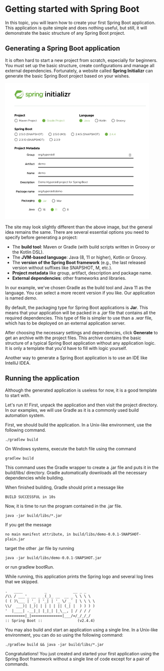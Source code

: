 # Getting started with Spring Boot

In this topic, you will learn how to create your first Spring Boot application. This application is
quite simple and does nothing useful, but still, it will demonstrate the basic structure of any
Spring Boot project.

## Generating a Spring Boot application
It is often hard to start a new project from scratch, especially for beginners. You must set up the
basic structure, create configurations and manage all external dependencies. Fortunately, a website
called **Spring Initializr** can generate the basic Spring Boot project based on your wishes.

![img.png](img.png)

The site may look slightly different than the above image, but the general idea remains the same.
There are several essential options you need to specify before generating a project:
- The **build tool**: Maven or Gradle (with build scripts written in Groovy or the Kotlin DSL).
- The **JVM-based language**: Java (8, 11 or higher), Kotlin or Groovy.
- The **version of the Spring Boot framework** (e.g., the last released version without suffixes
like SNAPSHOT, M, etc.).
- **Project metadata** like group, artifact, description and package name.
- **External dependencies**: other frameworks and libraries.

In our example, we've chosen Gradle as the build tool and Java 11 as the language. You can select
a more recent version if you like. Our application is named *demo*.

By default, the packaging type for Spring Boot applications is **Jar**. This means that your
application will be packed in a *.jar* file that contains all the required dependencies. This
type of file is simpler to use than a *.war* file, which has to be deployed on an external 
application server.

After choosing the necessary settings and dependencies, click **Generate** to get an archive
with the project files. This archive contains the basic structure of a typical Spring Boot
application without any application logic. It is only a template that you'd have to fill with
logic yourself.

Another way to generate a Spring Boot application is to use an IDE like IntelliJ IDEA.

## Running the application

Although the generated application is useless for now, it is a good template to start with.

Let's run it! First, unpack the application and then visit the project directory. In our examples,
we will use Gradle as it is a commonly used build automation system.

First, we should build the application. In a Unix-like environment, use the following command.
```
./gradlew build
```
On Windows systems, execute the batch file using the command
```
gradlew build
```
This command uses the Gradle wrapper to create a .jar file and puts it in the
build/libs/ directory. Gradle automatically downloads all the necessary dependencies while 
building.

When finished building, Gradle should print a message like
```
BUILD SUCCESSFUL in 10s
```
Now, it is time to run the program contained in the .jar file.
```
java -jar build/libs/*.jar
```
If you get the message
```
no main manifest attribute, in build/libs/demo-0.0.1-SNAPSHOT-plain.jar
```
target the other .jar file by running
```
java -jar build/libs/demo-0.0.1-SNAPSHOT.jar
```
or run gradlew bootRun.

While running, this application prints the Spring logo and several log lines that we skipped.
```
.   ____          _            __ _ _
/\\ / ___'_ __ _ _(_)_ __  __ _ \ \ \ \
( ( )\___ | '_ | '_| | '_ \/ _` | \ \ \ \
\\/  ___)| |_)| | | | | || (_| |  ) ) ) )
'  |____| .__|_| |_|_| |_\__, | / / / /
=========|_|==============|___/=/_/_/_/
:: Spring Boot ::                (v2.4.4)
```
You may also build and start an application using a single line. In a Unix-like environment, you
can do so using the following command:
```
./gradlew build && java -jar build/libs/*.jar
```
Congratulations! You just created and started your first application using the Spring Boot 
framework without a single line of code except for a pair of commands.

